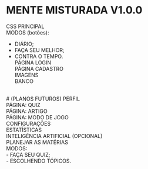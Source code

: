 
# MENTE MISTURADA V1.0.0
CSS PRINCIPAL <br>
MODOS (botões): <br>
- DIÁRIO; <br>
- FAÇA SEU MELHOR; <br>
- CONTRA O TEMPO. <br>
PÁGINA LOGIN <br>
PÁGINA CADASTRO <br>
IMAGENS <br>
BANCO <br>
 <br>
# (PLANOS FUTUROS)
PERFIL <br>
PÁGINA: QUIZ <br>
PÁGINA: ARTIGO <br>
PÁGINA: MODO DE JOGO <br>
CONFIGURAÇÕES <br>
ESTATÍSTICAS <br>
INTELIGÊNCIA ARTIFICIAL (OPCIONAL) <br>
PLANEJAR AS MATÉRIAS <br>
MODOS: <br>
- FAÇA SEU QUIZ; <br>
- ESCOLHENDO TÓPICOS. <br>
<br>
